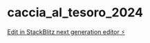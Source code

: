 # caccia_al_tesoro_2024

[Edit in StackBlitz next generation editor ⚡️](https://stackblitz.com/~/github.com/sciscioloivan/caccia_al_tesoro_2024)